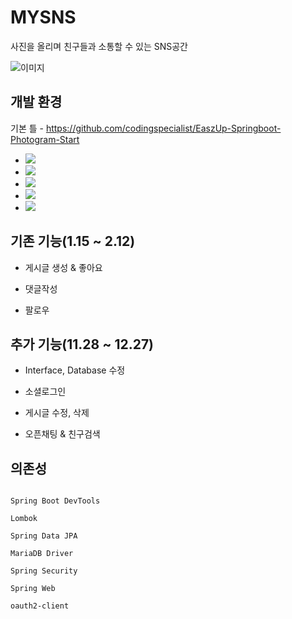 
# MYSNS


사진을 올리며 친구들과 소통할 수 있는 SNS공간

![이미지](https://theorydb.github.io/assets/img/think/2019-06-25-think-future-ai-1.png "인공지능")

  

## 개발 환경
기본 틀 - https://github.com/codingspecialist/EaszUp-Springboot-Photogram-Start

+ <img src="https://img.shields.io/badge/IntelliJ-000000?style=flat&logo=IntelliJ IDEA&logoColor=white"/>
 + <img src="https://img.shields.io/badge/java-007396?style=flat&logo=java&logoColor=white">
 + <img src="https://img.shields.io/badge/Springboot-6DB33F?style=flat&logo=SpringBoot&logoColor=white"/>
 +  <img src="https://img.shields.io/badge/MariaDB-003545?style=flat&logo=MariaDB&logoColor=white"/>
  + <img src="https://img.shields.io/badge/jQuery-0769AD?style=flat&logo=jQuery&logoColor=white"/>

## 기존 기능(1.15 ~ 2.12)

+ 게시글 생성 & 좋아요

+ 댓글작성

+ 팔로우


 

## 추가 기능(11.28 ~ 12.27)


+ Interface, Database 수정

+ 소셜로그인

+ 게시글 수정, 삭제

+ 오픈채팅 & 친구검색



  
  
  

## 의존성

```

Spring Boot DevTools

Lombok

Spring Data JPA

MariaDB Driver

Spring Security

Spring Web

oauth2-client
```
